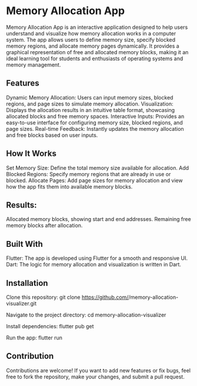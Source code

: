 # Memory Allocation App

Memory Allocation App is an interactive application designed to help users understand and visualize how memory allocation works in a computer system. The app allows users to define memory size, specify blocked memory regions, and allocate memory pages dynamically. It provides a graphical representation of free and allocated memory blocks, making it an ideal learning tool for students and enthusiasts of operating systems and memory management.

## Features
Dynamic Memory Allocation: Users can input memory sizes, blocked regions, and page sizes to simulate memory allocation.
Visualization: Displays the allocation results in an intuitive table format, showcasing allocated blocks and free memory spaces.
Interactive Inputs: Provides an easy-to-use interface for configuring memory size, blocked regions, and page sizes.
Real-time Feedback: Instantly updates the memory allocation and free blocks based on user inputs.

## How It Works
Set Memory Size: Define the total memory size available for allocation.
Add Blocked Regions: Specify memory regions that are already in use or blocked.
Allocate Pages: Add page sizes for memory allocation and view how the app fits them into available memory blocks.

## Results:
Allocated memory blocks, showing start and end addresses.
Remaining free memory blocks after allocation.

## Built With
Flutter: The app is developed using Flutter for a smooth and responsive UI.
Dart: The logic for memory allocation and visualization is written in Dart.

## Installation
Clone this repository:
git clone https://github.com/<username>/memory-allocation-visualizer.git

Navigate to the project directory:
cd memory-allocation-visualizer

Install dependencies:
flutter pub get

Run the app:
flutter run

## Contribution
Contributions are welcome! If you want to add new features or fix bugs, feel free to fork the repository, make your changes, and submit a pull request.
